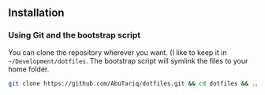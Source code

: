 ## Installation

### Using Git and the bootstrap script

You can clone the repository wherever you want. (I like to keep it in `~/Development/dotfiles`. The bootstrap script will symlink the files to your home folder.

```bash
git clone https://github.com/AbuTariq/dotfiles.git && cd dotfiles && ./bootstrap.sh
```